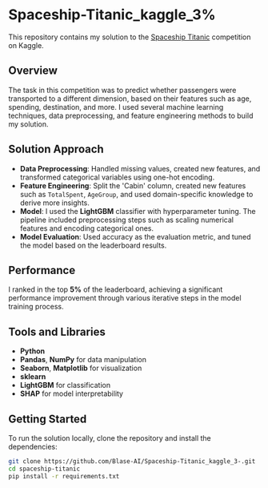 # Spaceship-Titanic_kaggle_3%

This repository contains my solution to the [Spaceship Titanic](https://www.kaggle.com/competitions/spaceship-titanic) competition on Kaggle.

## Overview
The task in this competition was to predict whether passengers were transported to a different dimension, based on their features such as age, spending, destination, and more. I used several machine learning techniques, data preprocessing, and feature engineering methods to build my solution.

## Solution Approach

- **Data Preprocessing**: Handled missing values, created new features, and transformed categorical variables using one-hot encoding.
- **Feature Engineering**: Split the 'Cabin' column, created new features such as `TotalSpent`, `AgeGroup`, and used domain-specific knowledge to derive more insights.
- **Model**: I used the **LightGBM** classifier with hyperparameter tuning. The pipeline included preprocessing steps such as scaling numerical features and encoding categorical ones.
- **Model Evaluation**: Used accuracy as the evaluation metric, and tuned the model based on the leaderboard results.

## Performance
I ranked in the top **5%** of the leaderboard, achieving a significant performance improvement through various iterative steps in the model training process.

## Tools and Libraries
- **Python**
- **Pandas**, **NumPy** for data manipulation
- **Seaborn**, **Matplotlib** for visualization
- **sklearn**
- **LightGBM** for classification
- **SHAP** for model interpretability

## Getting Started
To run the solution locally, clone the repository and install the dependencies:
```bash
git clone https://github.com/Blase-AI/Spaceship-Titanic_kaggle_3-.git
cd spaceship-titanic
pip install -r requirements.txt

